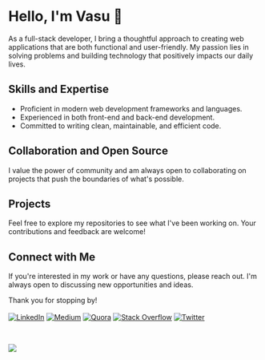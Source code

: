 # Hello, I'm Vasu 👋

As a full-stack developer, I bring a thoughtful approach to creating web applications that are both functional and user-friendly. My passion lies in solving problems and building technology that positively impacts our daily lives.

## Skills and Expertise
- Proficient in modern web development frameworks and languages.
- Experienced in both front-end and back-end development.
- Committed to writing clean, maintainable, and efficient code.

## Collaboration and Open Source
I value the power of community and am always open to collaborating on projects that push the boundaries of what's possible.

## Projects
Feel free to explore my repositories to see what I've been working on. Your contributions and feedback are welcome!

## Connect with Me
If you're interested in my work or have any questions, please reach out. I'm always open to discussing new opportunities and ideas.

Thank you for stopping by!
<br></br>
[![LinkedIn](https://img.shields.io/badge/LinkedIn-%230077B5.svg?logo=linkedin&logoColor=white)](https://www.linkedin.com/in/v1997) [![Medium](https://img.shields.io/badge/Medium-12100E?logo=medium&logoColor=white)](https://medium.com/@patelvasu1997) [![Quora](https://img.shields.io/badge/Quora-%23B92B27.svg?logo=Quora&logoColor=white)](https://www.quora.com/profile/Vasu-226) [![Stack Overflow](https://img.shields.io/badge/-Stackoverflow-FE7A16?logo=stack-overflow&logoColor=white)](https://stackoverflow.com/users/9284606/vasu) [![Twitter](https://img.shields.io/badge/Twitter-%231DA1F2.svg?logo=Twitter&logoColor=white)](https://twitter.com/VP_279) 

<br>

![](https://github-readme-stats.vercel.app/api/top-langs/?username=v1997&theme=swift&hide_border=true&include_all_commits=true&count_private=true&layout=compact)

<!-- Proudly created with GPRM ( https://gprm.itsvg.in ) -->

